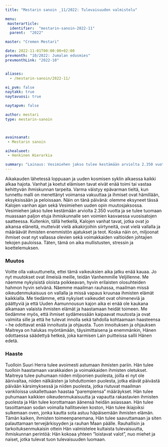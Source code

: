 ```yaml
---
title: "Mestarin sanoin _11/2022: Tulevaisuuden valmistelu"

menu:
 masterarticle:
  identifier:  "mestarin-sanoin-2022-11"
  parent:  "2022"

master: "Cremen Mestari"

date: 2022-11-01T00:00:00+02:00
prevmonth: "10/2022: Jumalan edusmies"
prevmonthLink: "2022-10"


aliases:
  - /mestarin-sanoin/2022-11/

ei_pvm: false
naytakk: true
naytavuosi: true

naytapvm: false

author: mestari
type: mestarin-sanoin



avainsanat:
 - Mestarin sanoin

aihealueet:
 - Henkinen Hierarkia

summary: "Lainaus: Vesimiehen jakso tulee kestämään arviolta 2.350 vuotta ja se tulee tuomaan muassaan paljon etuja ihmiskunnalle sen voimien kasvaessa vuosisatojen saatteessa. Kuitenkin, tällä hetkellä, Kalojen vanhat tavat, jotka ovat jo aikansa eläneitä, mutteivät vielä aikakirjoihin siirtyneitä, ovat vielä vallalla ja määräävät ihmisten enemmistön ajatukset ja teot. Koska näin on, miljoonat ihmiset ovat nyt vallassa olevien sekä voimakkaiden valtioiden johtajien tekojen pauloissa. Täten, tämä on aika mullistusten, stressin ja koettelemuksen."
---
```

Aikakauden lähetessä loppuaan ja uuden kosmisen syklin alkaessa kaikki alkaa hajota. Vanhat ja koetut elämisen tavat eivät enää toimi tai vastaa kehittyvän ihmiskunnan tarpeita. Varma väistyy epävarman tieltä, kun tunnettu malli on menettänyt voimansa vakuuttaa ja ihmiset ovat hämillään, eksyksissään ja peloissaan. Näin on tänä päivänä: olemme eksyneet tässä Kalojen vanhan ajan sekä Vesimiehen uuden opin muutosjaksossa.
Vesimiehen jakso tulee kestämään arviolta 2.350 vuotta ja se tulee tuomaan muassaan paljon etuja ihmiskunnalle sen voimien kasvaessa vuosisatojen saatteessa. Kuitenkin, tällä hetkellä, Kalojen vanhat tavat, jotka ovat jo aikansa eläneitä, mutteivät vielä aikakirjoihin siirtyneitä, ovat vielä vallalla ja määräävät ihmisten enemmistön ajatukset ja teot. Koska näin on, miljoonat ihmiset ovat nyt vallassa olevien sekä voimakkaiden valtioiden johtajien tekojen pauloissa. Täten, tämä on aika mullistusten, stressin ja koettelemuksen.

### Muutos
Voitte olla vakuuttuneita, ettei tämä vaikeuksien aika jatku enää kauaa. Jo nyt muutokset ovat ilmeisiä meille, teidän Vanhemmille Veljillenne. Me näemme nykyisistä oloista poikkeavan, hyvin erilaisten olosuhteiden hahmon hyvin selvänä. Näemme maailman rauhassa, maailman missä oikeudenmukaisuus on vallalla ja missä vapaus kruunaa ihmisten elämät kaikkialla. Me tiedämme, että nykyiset vaikeudet ovat ohimeneviä ja päättyviä ja että Uuden Aamunnousun kajon aika ei enää ole kaukana alkamaan valaista ihmisten elämät ja haastamaan heidät toimeen. Me tiedämme myös, että ihmiset sydämessään kaipaavat muutosta ja ovat valmiita sille ja että he tulevat innolla sekä tahdolla kohtaamaan haasteensa – he odottavat enää innoitusta ja ohjausta.
Tuon innoituksen ja ohjauksen Maitreya on halukas myöntämään, täysimittaisena ja enemmänkin, Hänen odottaessa säädettyä hetkeä, joka karmisen Lain puitteissa sallii Hänen edetä.

### Haaste
Tuolloin Suuri Herra tulee avoimesti astumaan ihmisten pariin. Hän tulee tuolloin haastamaan varakkaiden ja voimakkaiden ihmisten oletukset. Maitreya tulee puhumaan niiden miljoonien puolesta, joilla ei nyt ole äänivaltaa, niiden nälkäisten ja lohduttomien puolesta, jotka elävät päivästä päivään kärsimyksessä ja niiden puolesta, jotka riutuvat maailman vankiloissa uskallettuaan haastaa ”parempiensa” määräykset. Hän tulee puhumaan kaikkien oikeudenmukaisuutta ja vapautta rakastavien ihmisten puolesta ja Hän tulee korottamaan äänensä heidän asiassaan. Hän tulee tasoittamaan sodan voimalla hallitsevien koston, Hän tulee ikiajoiksi sulkemaan oven, jonka kautta sota astuu häpäisemään ihmisten elämän. Tämän kaiken, ihmisten toimeenpanemana, Hän tulee saavuttamaan ja siten palauttamaan tervejärkisyyden ja rauhan Maan päälle.
Rauhallisin ja tarkoituksenmukaisin ottein Hän valmistelee kultaista tulevaisuutta, ihmiskunnan perintöä: Hän kokoaa yhteen ”loistavat valot”, nuo miehet ja naiset, jotka tulevat tuon tulevaisuuden luomaan.